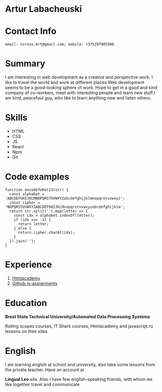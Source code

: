  
 # Artur Labacheuski
 # Contact Info
    email: Corvus.Art@gmail.com; mobile: +375297905500
 # Summary
I am interesting in web development as a creative and perspective work. I like to travel the world and work at different places.Web development seems to be a good-looking sphere of work. Hope to get in a good and kind company of co-workers, meet with interesting people and learn new stuff.I am kind, peacefuul guy, who like to learn anything new and listen others.
# Skills
 * HTML
 * CSS
 * JS
 * React
 * Npm
 * Git
# Code examples
```
function encodeToRot13(str) {
  const alphabet = 'ABCDEFGHIJKLMNOPQRSTUVWXYZabcdefghijklmnopqrstuvwxyz';
  const cipher = 'NOPQRSTUVWXYZABCDEFGHIJKLMnopqrstuvwxyzabcdefghijklm';
  return str.split('').map(letter => {
    const idx = alphabet.indexOf(letter);
    if (idx === -1) {
      return letter;
    } else {
      return cipher.charAt(idx);
    }
  }).join('');
}
```
# Experience
1. [Htmlacademy](https://htmlacademy.ru/profile/id129589/achievements)
2. [Github js-assignments](https://github.com/CorvusArt/js-assignments) 
# Education
   **Brest State Technical University/Automated Data Processing Systems** 
   
Rolling scopes courses, IT Shark courses, Htmlacademy and javascript.ru lessons on their sites
# English 
I am learning english at school and university, also take some lessons from the private teacher. Have an account at 

**Lingual Leo** site. Also i have few english-speaking friends, with whom we like together travel and communicate 
